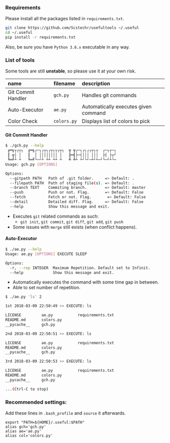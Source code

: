 ### Requirements
Please install all the packages listed in `requirements.txt`.

```bash
git clone https://github.com/Scstechr/usefultools ~/.useful
cd ~/.useful
pip install -r requirements.txt
```
Also, be sure you have `Python 3.6.x` executable in any way.

### List of tools
Some tools are still __unstable__, so please use it at your own risk.

| name | filename | description |
|:-----|:---------|:------------|
| Git Commit Handler |`gch.py` | Handles git commands |
| Auto-Executor | `ae.py` | Automatically executes given command |
| Color Check | `colors.py` | Displays list of colors to pick |

#### Git Commit Handler
```bash
$ ./gch.py --help
 ╔═╗┬┌┬┐  ╔═╗┌─┐┌┬┐┌┬┐┬┌┬┐  ╦ ╦┌─┐┌┐┌┌┬┐┬  ┌─┐┬─┐
 ║ ╦│ │   ║  │ ││││││││ │   ╠═╣├─┤│││ │││  ├┤ ├┬┘
 ╚═╝┴ ┴   ╚═╝└─┘┴ ┴┴ ┴┴ ┴   ╩ ╩┴ ┴┘└┘─┴┘┴─┘└─┘┴└─
Usage: gch.py [OPTIONS]

Options:
  --gitpath PATH   Path of .git folder.     => Default: .
  --filepath PATH  Path of staging file(s). => Default: .
  --branch TEXT    Commiting branch.        => Default: master
  --push           Push or not. Flag.       => Default: False
  --fetch          Fetch or not. Flag.       => Default: False
  --detail         Detailed diff. Flag.     => Default: False
  --help           Show this message and exit.
```
- Executes `git` related commands as such:
	- `git init`, `git commit`, `git diff`, `git add`, `git push`
- Some issues with `merge` still exists (when conflict happens).

#### Auto-Executor
```bash
$ ./ae.py --help
Usage: ae.py [OPTIONS] EXECUTE SLEEP

Options:
  -r, --rep INTEGER  Maximum Repetition. Default set to Infinit.
  --help             Show this message and exit.
```
- Automatically executes the command with some time gap in between.
- Able to set number of repetition.

```bash
$ ./ae.py 'ls' 2

1st 2018-03-09 22:50:49 >> EXECUTE: ls

LICENSE			ae.py			requirements.txt
README.md		colors.py
__pycache__		gch.py

2nd 2018-03-09 22:50:51 >> EXECUTE: ls

LICENSE			ae.py			requirements.txt
README.md		colors.py
__pycache__		gch.py

3rd 2018-03-09 22:50:53 >> EXECUTE: ls

LICENSE			ae.py			requirements.txt
README.md		colors.py
__pycache__		gch.py

...(Ctrl-C to stop)
```

### Recommended settings:
Add these lines in `.bash_profile` and `source` it afterwards.

```bash:.bash_profile
export "PATH=${HOME}/.useful:$PATH"
alias gch='gch.py'
alias ae='ae.py'
alias col='colors.py'
```
	 


